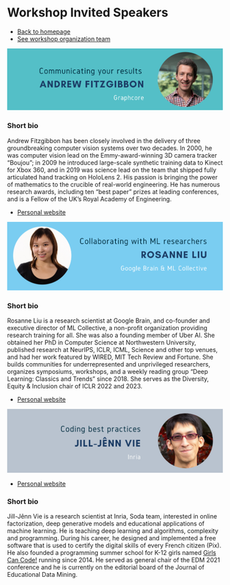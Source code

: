 # Workshop Invited Speakers

* [Back to homepage](./)
* [See workshop organization team](./organizers-page.md)

<p align="center">
  <img src="imgs/AF_banner.PNG" width="850" />
</p>

### Short bio
Andrew Fitzgibbon has been closely involved in the delivery of three groundbreaking computer vision systems over two decades. In 2000, he was computer vision lead on the Emmy-award-winning 3D camera tracker “Boujou”; in 2009 he introduced large-scale synthetic training data to Kinect for Xbox 360, and in 2019 was science lead on the team that shipped fully articulated hand tracking on HoloLens 2. His passion is bringing the power of mathematics to the crucible of real-world engineering. He has numerous research awards, including ten “best paper” prizes at leading conferences, and is a Fellow of the UK’s Royal Academy of Engineering.

* [Personal website](https://www.fitzgibbon.ie/)


<p align="center">
  <img src="imgs/RL_banner.PNG" width="850" />
</p>

### Short bio
Rosanne Liu is a research scientist at Google Brain, and co-founder and executive director of ML Collective, a non-profit organization providing research training for all. She was also a founding member of Uber AI. She obtained her PhD in Computer Science at Northwestern University, published research at NeurIPS, ICLR, ICML, Science and other top venues, and had her work featured by WIRED, MIT Tech Review and Fortune. She builds communities for underrepresented and unprivileged researchers, organizes symposiums, workshops, and a weekly reading group “Deep Learning: Classics and Trends” since 2018. She serves as the Diversity, Equity & Inclusion chair of ICLR 2022 and 2023.

* [Personal website](https://rosanneliu.com/)


<p align="center">
  <img src="imgs/JJV_banner.PNG" width="850" />
</p>

* [Personal website](https://jjv.ie/)
### Short bio
Jill-Jênn Vie is a research scientist at Inria, Soda team, interested in online factorization, deep generative models and educational applications of machine learning. He is teaching deep learning and algorithms, complexity and programming. During his career, he designed and implemented a free software that is used to certify the digital skills of every French citizen (Pix). He also founded a programming summer school for K-12 girls named [Girls Can Code!](https://girlscancode.fr/) running since 2014. He served as general chair of the EDM 2021 conference and he is currently on the editorial board of the Journal of Educational Data Mining.
